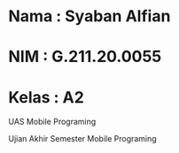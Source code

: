 # Nama : Syaban Alfian

# NIM : G.211.20.0055

# Kelas : A2

UAS Mobile Programing

Ujian Akhir Semester Mobile Programing